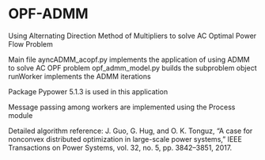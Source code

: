 # OPF-ADMM
Using Alternating Direction Method of Multipliers to solve AC Optimal Power Flow Problem

Main file ayncADMM_acopf.py implements the application of using ADMM to solve AC OPF problem
opf_admm_model.py builds the subproblem object
runWorker implements the ADMM iterations

Package Pypower 5.1.3 is used in this application

Message passing among workers are implemented using the Process module

Detailed algorithm reference: J. Guo, G. Hug, and O. K. Tonguz, “A case for nonconvex distributed optimization in large-scale power systems,” IEEE Transactions on Power Systems, vol. 32, no. 5, pp. 3842–3851, 2017.
